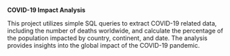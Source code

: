 **COVID-19 Impact Analysis**

This project utilizes simple SQL queries to extract COVID-19 related data, including the number of deaths worldwide, and calculate the percentage of the population impacted by country, continent, and date. The analysis provides insights into the global impact of the COVID-19 pandemic.
